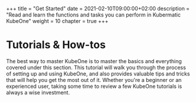 +++
title = "Get Started"
date = 2021-02-10T09:00:00+02:00
description = "Read and learn the functions and tasks you can perform in Kubermatic KubeOne"
weight = 10
chapter = true
+++

# Tutorials & How-tos

The best way to master KubeOne is to master the basics and everything covered under this section.
This tutorial will walk you through the process of setting up and using KubeOne, and also provides valuable tips and tricks that will help you get the most out of it.
Whether you're a beginner or an experienced user, taking some time to review a few KubeOne tutorials is always a wise investment.
